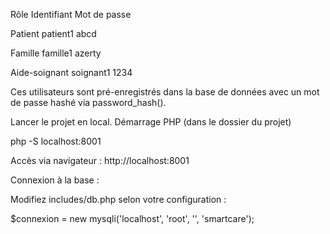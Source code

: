 Rôle
Identifiant
Mot de passe

Patient
patient1
abcd

Famille
famille1
azerty

Aide-soignant
soignant1
1234

Ces utilisateurs sont pré-enregistrés dans la base de données avec un mot de passe hashé via password_hash().

Lancer le projet en local. Démarrage PHP (dans le dossier du projet)

php -S localhost:8001

Accès via navigateur : http://localhost:8001

Connexion à la base :

Modifiez includes/db.php selon votre configuration :

$connexion = new mysqli('localhost', 'root', '', 'smartcare');
